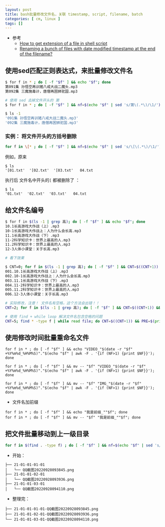 ```yaml
---
layout: post
title: bash批量修改文件名，关联 timestamp, script, filename, batch
categories: [ cm, linux ]
tags: []
---
```


* 参考
	* [How to get extension of a file in shell script](https://stackoverflow.com/a/2352397)
	* [Renaming a bunch of files with date modified timestamp at the end of the filename?](https://unix.stackexchange.com/a/43551)

## 使用sed匹配正则表达式，来批量修改文件名

~~~sh
$ for f in * ; do [ -f "$f" ] && echo "$f"; done
第091集 孙悟空再训猪八戒大战二魔头.mp3
第092集 三魔施毒计，唐僧再困狮驼国.mp3

# 使用 sed 去掉文件开头的 第
$ for f in * ; do [ -f "$f" ] && nf=$(echo "$f" | sed 's/第\(.*\)/\1/') && mv "$f" "$nf"  ; done

$ ls -1
'091集 孙悟空再训猪八戒大战二魔头.mp3'
'092集 三魔施毒计，唐僧再困狮驼国.mp3'
~~~

### 实例： 将文件开头的方括号删除

~~~sh
for f in \[* ; do [ -f "$f" ] && nf=$(echo "$f" | sed 's/\[\(.*\)/\1/') && mv "$f" "$nf"  ; done
~~~

例如，原来

~~~
$ ls
'[01.txt'  '[02.txt'  '[03.txt'   04.txt
~~~

执行后 文件名中开头的`[` 都被删除了 ：

~~~
$ ls
'01.txt'  '02.txt'  '03.txt'   04.txt
~~~


## 给文件名编号

~~~sh
$ for f in $(ls -1 | grep 高); do [ -f "$f" ] && echo "$f"; done
10.1长高游戏大作战（上）.mp3
10-1长高游戏大作战上：人为什么会长高.mp3
11.1长高游戏大作战（下）.mp3
11-2科学知识卡：世界上最高的人.mp3
11.2科学知识卡：世界上最高的人.mp3
12-3人体小课堂：关于长高.mp3

# 看下效果

$ CNT=0; for f in $(ls -1 | grep 高); do [ -f "$f" ] && CNT=$((CNT+1)) && PRE=$(printf "%03d" $CNT) && echo "$PRE"".""$f"; done
001.10.1长高游戏大作战（上）.mp3
002.10-1长高游戏大作战上：人为什么会长高.mp3
003.11.1长高游戏大作战（下）.mp3
004.11-2科学知识卡：世界上最高的人.mp3
005.11.2科学知识卡：世界上最高的人.mp3
006.12-3人体小课堂：关于长高.mp3

# 实际修改，注意！ 文件名有空格，这个方法会出错！！
CNT=2; for f in $(ls -1 | grep 高); do [ -f "$f" ] && CNT=$((CNT+1)) && PRE=$(printf "%03d" $CNT) && mv -- "$f" "$PRE"".""$f"; done

# 使用 find + while loop 解决文件名包含空格的问题
CNT=5; find * -type f | while read file; do CNT=$((CNT+1)) && PRE=$(printf "%03d" $CNT) && mv -- "$file" "$PRE"".""$file"; done
~~~


## 使用修改时间批量重命名文件

~~~ shell
for f in * ; do [ -f "$f" ] && echo "VIDEO_"$(date -r "$f" +%Y%m%d_%H%M%S)"."$(echo "$f" | awk -F . '{if (NF>1) {print $NF}}'); done

for f in * ; do [ -f "$f" ] && mv -- "$f" "VIDEO_"$(date -r "$f" +%Y%m%d_%H%M%S)"."$(echo "$f" | awk -F . '{if (NF>1) {print $NF}}'); done

for f in * ; do [ -f "$f" ] && mv -- "$f" "IMG_"$(date -r "$f" +%Y%m%d_%H%M%S)"."$(echo "$f" | awk -F . '{if (NF>1) {print $NF}}'); done
~~~

* 文件名加前缀

~~~
for f in * ; do [ -f "$f" ] && echo "我是前缀_""$f"; done
for f in * ; do [ -f "$f" ] && mv -- "$f" "我是前缀_""$f"; done
~~~


## 把文件批量移动到上一级目录

~~~sh
for f in $(find . -type f) ; do [ -f "$f" ] && nf=$(echo "$f" | sed 's/\.\/\(.*\)/\1/' | sed 's/\(.*\)\/\(.*\)/\1\-\2/') && mv "$f" ../"$nf"; done
~~~


* 开始：

~~~
├── 21-01-01-01-01
│   └── QQ截图20220928093845.png
├── 21-01-01-02-01
│   └── QQ截图20220928093936.png
├── 21-01-01-03-01
│   └── QQ截图20220928094110.png
~~~

* 整理完：

~~~
├── 21-01-01-01-01-QQ截图20220928093845.png
├── 21-01-01-02-01-QQ截图20220928093936.png
└── 21-01-01-03-01-QQ截图20220928094110.png
~~~










